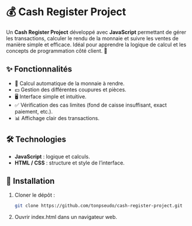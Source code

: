 # 💰 Cash Register Project

Un **Cash Register Project** développé avec **JavaScript** permettant de gérer les transactions, calculer le rendu de la monnaie et suivre les ventes de manière simple et efficace. Idéal pour apprendre la logique de calcul et les concepts de programmation côté client. 🛒

## ✨ Fonctionnalités

- 🧾 Calcul automatique de la monnaie à rendre.
- 💵 Gestion des différentes coupures et pièces.
- 🖥️ Interface simple et intuitive.
- ✅ Vérification des cas limites (fond de caisse insuffisant, exact paiement, etc.).
- 📊 Affichage clair des transactions.

## 🛠️ Technologies

- **JavaScript** : logique et calculs.
- **HTML / CSS** : structure et style de l’interface.

## 🚀 Installation

1. Cloner le dépôt :  
   ```bash
   git clone https://github.com/tonpseudo/cash-register-project.git

2. Ouvrir index.html dans un navigateur web. 
